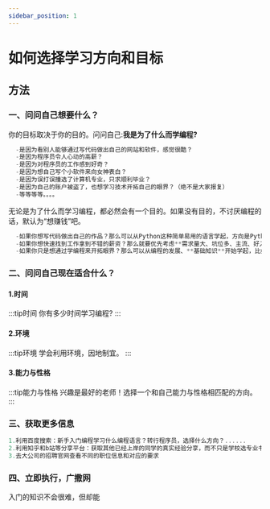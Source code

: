 ```yaml
---
sidebar_position: 1
---
```


# 如何选择学习方向和目标
## 方法
### 一、问问自己想要什么？
你的目标取决于你的目的。问问自己:**我是为了什么而学编程?**
```js
  -是因为看别人能够通过写代码做出自己的网站和软件，感觉很酷？
  -是因为程序员令人心动的高薪？
  -是因为对程序员的工作感到好奇？
  -是因为想自己写个小软件来向女神表白？
  -是因为误打误撞选了计算机专业，只求顺利毕业？
  -是因为自己的账户被盗了，也想学习技术开拓自己的眼界？（绝不是大家报复）
  -等等等等。。。。
```
  无论是为了什么而学习编程，都必然会有一个目的。如果没有目的，不讨厌编程的话，默认为“想赚钱”吧。
```js
  -如果你想写代码做出自己的作品？那么可以从Python这种简单易用的语言学起，方向是Python，目标就是用Python做出自己的软件，提高工作效率。
  -如果你想快速找到工作拿到不错的薪资？那么就要优先考虑**需求量大、坑位多、主流、好入门**的方向，比如前端或Java后端，目标就是学好找工作要求的技术，从而找到一份工作。
  -如果你只是想通过学编程来开拓眼界？那么可以从编程的发展、**基础知识**开始学起，比如计算机的组成结构、操作系统、网络安全等等，目标就是了解更多只是点，给自己长长见识。
```
### 二、问问自己现在适合什么？
#### 1.时间
:::tip时间
  你有多少时间学习编程?
:::
#### 2.环境
:::tip环境
  学会利用环境，因地制宜。
:::
#### 3.能力与性格
:::tip能力与性格
  兴趣是最好的老师！选择一个和自己能力与性格相匹配的方向。
:::
### 三、获取更多信息
```js
1.利用百度搜索：新手入门编程学习什么编程语言？转行程序员，选择什么方向？......
2.利用知乎和b站等分享平台：获取其他已经上岸的同学的真实经验分享，而不只是学校选专业书册上的一些死知识。
3.去大公司的招聘官网查看不同的职位信息和对应的要求  
```
### 四、立即执行，广撒网
入门的知识不会很难，但却能